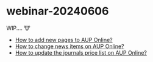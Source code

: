 # webinar-20240606

WIP.... 🐮


- [How to add new pages to AUP Online?](https://amsterdamuniversitypress.github.io/content-loading/addingnewpages)
- [How to change news items on AUP Online?](https://amsterdamuniversitypress.github.io/content-loading/changingnewsitems)
- [How to update the journals price list on AUP Online?](https://amsterdamuniversitypress.github.io/content-loading/updatingjournalspricelist)
